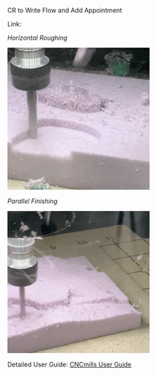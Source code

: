 CR to Write Flow and Add Appointment

 Link:

*Horizontal Roughing*

![gm](https://github.com/DigitalFabricationLab-NYIT-SoAD/resources/blob/main/CNCmills/HorizontalRoughing.gif)

*Parallel Finishing*

![ts](https://github.com/DigitalFabricationLab-NYIT-SoAD/resources/blob/main/CNCmills/finishing.gif)


Detailed User Guide:
[CNCmills User Guide](resources/UserGuides/CNCmills/README.md)
